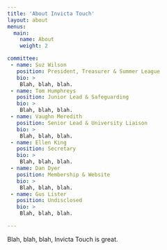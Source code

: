 ```yaml
---
title: 'About Invicta Touch'
layout: about
menus:
  main:
    name: About
    weight: 2

committee:
 - name: Suz Wilson
   position: President, Treasurer & Summer League
   bio: >
    Blah, blah, blah.
 - name: Tom Humphreys
   position: Junior Lead & Safeguarding
   bio: >
    Blah, blah, blah.
 - name: Vaughn Meredith
   position: Senior Lead & University Liaison
   bio: >
    Blah, blah, blah.
 - name: Ellen King
   position: Secretary
   bio: >
    Blah, blah, blah.
 - name: Dan Dyer
   position: Membership & Website
   bio: >
    Blah, blah, blah.
 - name: Gus Lister
   position: Undisclosed
   bio: >
    Blah, blah, blah.

---
```


Blah, blah, blah, Invicta Touch is great.
